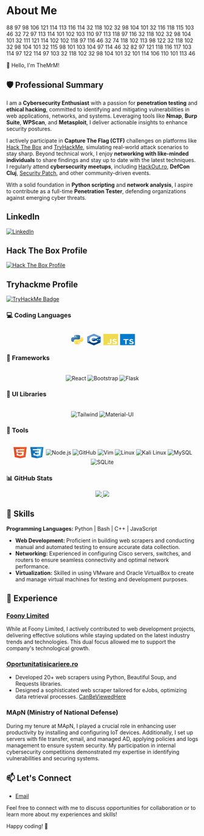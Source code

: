 # About Me 
88 97 98 106 121 114 113 116 114 32 118 102 32 98 104 101 32 116 118 115 103 46 32 72 97 113 114 101 102 103 110 97 113 118 97 116 32 118 102 32 98 104 101 32 111 121 114 102 102 118 97 116 46 32 74 118 102 113 98 122 32 118 102 32 98 104 101 32 115 98 101 103 104 97 114 46 32 82 97 121 118 116 117 103 114 97 122 114 97 103 32 118 102 32 98 104 101 32 101 114 106 110 101 113 46 

👋 Hello, I'm TheMrM!

## 🛡️ Professional Summary

I am a **Cybersecurity Enthusiast** with a passion for **penetration testing** and **ethical hacking**, committed to identifying and mitigating vulnerabilities in web applications, networks, and systems. Leveraging tools like **Nmap**, **Burp Suite**, **WPScan**, and **Metasploit**, I deliver actionable insights to enhance security postures.

I actively participate in **Capture The Flag (CTF)** challenges on platforms like [Hack The Box](https://app.hackthebox.com/profile/199315) and [TryHackMe](https://tryhackme.com/p/themrm), simulating real-world attack scenarios to stay sharp. Beyond technical work, I enjoy **networking with like-minded individuals** to share findings and stay up to date with the latest techniques. I regularly attend **cybersecurity meetups**, including [HackOut.ro](https://hackout.ro/), **DefCon Cluj**, [Security Patch](https://bsidestransylvania.com/), and other community-driven events.

With a solid foundation in **Python scripting** and **network analysis**, I aspire to contribute as a full-time **Penetration Tester**, defending organizations against emerging cyber threats.

## LinkedIn

[![LinkedIn](https://upload.wikimedia.org/wikipedia/commons/c/ca/LinkedIn_logo_initials.png)](https://www.linkedin.com/in/mircea-maier-574171348/)


## Hack The Box Profile

[![Hack The Box Profile](https://img.shields.io/badge/HackTheBox-Profile-brightgreen?style=for-the-badge&logo=hackthebox)](https://app.hackthebox.com/profile/199315)

## Tryhackme Profile
[![TryHackMe Badge](https://tryhackme-badges.s3.amazonaws.com/themrm.png)](https://tryhackme.com/r/p/themrm)



### 💻 Coding Languages

<div align="center" style="display: inline_block"><br>
  <img align="center" alt="Python" height="30" width="40" src="https://raw.githubusercontent.com/devicons/devicon/master/icons/python/python-original.svg">
  <img align="center" alt="C++" height="30" width="40" src="https://raw.githubusercontent.com/devicons/devicon/master/icons/cplusplus/cplusplus-original.svg">
  <img align="center" alt="JavaScript" height="30" width="40" src="https://raw.githubusercontent.com/devicons/devicon/master/icons/javascript/javascript-plain.svg">
  <img align="center" alt="TypeScript" height="30" width="40" src="https://raw.githubusercontent.com/devicons/devicon/master/icons/typescript/typescript-plain.svg">
</div>

### 🚀 Frameworks

<div align="center" style="display: inline_block"><br>
  
  <img align="center" alt="React" height="30" width="40" src="https://cdn.jsdelivr.net/gh/devicons/devicon/icons/react/react-original.svg">
  <img align="center" alt="Bootstrap" height="30" width="40" src="https://cdn.jsdelivr.net/gh/devicons/devicon/icons/bootstrap/bootstrap-original.svg">
  <img align="center" alt="Flask" height="30" width="40" src="https://cdn.jsdelivr.net/gh/devicons/devicon/icons/flask/flask-original.svg">
</div>

### 🎨 UI Libraries

<div align="center" style="display: inline_block"><br>
  <img align="center" alt="Tailwind" height="30" width="40" src="https://upload.wikimedia.org/wikipedia/commons/d/d5/Tailwind_CSS_Logo.svg">
  <img align="center" alt="Material-UI" height="30" width="40" src="https://cdn.jsdelivr.net/gh/devicons/devicon/icons/materialui/materialui-original.svg">
</div>

### 🧰 Tools

<div align="center" style="display: inline_block"><br>
  <img align="center" alt="HTML5" height="30" width="40" src="https://raw.githubusercontent.com/devicons/devicon/master/icons/html5/html5-original.svg">
  <img align="center" alt="CSS3" height="30" width="40" src="https://raw.githubusercontent.com/devicons/devicon/master/icons/css3/css3-original.svg">
  <img align="center" alt="Node.js" height="30" width="40" src="https://cdn.jsdelivr.net/gh/devicons/devicon/icons/nodejs/nodejs-original.svg">
  <img align="center" alt="GitHub" height="30" width="40" src="https://cdn.jsdelivr.net/gh/devicons/devicon/icons/github/github-original.svg">
  <img align="center" alt="Vim" height="30" width="40" src="https://cdn.jsdelivr.net/gh/devicons/devicon/icons/vim/vim-original.svg">
  <img align="center" alt="Linux" height="30" width="40" src="https://cdn.jsdelivr.net/gh/devicons/devicon/icons/linux/linux-original.svg">
  <img align="center" alt="Kali Linux" height="30" width="40" src="https://upload.wikimedia.org/wikipedia/commons/2/2b/Kali-dragon-icon.svg">
  <img align="center" alt="MySQL" height="30" width="40" src="https://cdn.jsdelivr.net/gh/devicons/devicon/icons/mysql/mysql-original.svg">
  <img align="center" alt="SQLite" height="30" width="40" src="https://cdn.jsdelivr.net/gh/devicons/devicon/icons/sqlite/sqlite-original.svg">
</div>

### 📊 GitHub Stats

<div align="center">
  <a href="https://github.com/TheMrM">
    <img height="160em" src="https://github-readme-stats.vercel.app/api?username=TheMrM&show_icons=true&theme=dracula&include_all_commits=true&count_private=true"/>
    <img height="160em" src="https://github-readme-stats.vercel.app/api/top-langs/?username=TheMrM&layout=compact&langs_count=7&theme=dracula"/>
  </a>
</div>

  
## 🔧 Skills

 **Programming Languages:** Python | Bash | C++ | JavaScript
- **Web Development:** Proficient in building web scrapers and conducting manual and automated testing to ensure accurate data collection.
- **Networking:** Experienced in configuring Cisco servers, switches, and routers to ensure seamless connectivity and optimal network performance.
- **Virtualization:** Skilled in using VMware and Oracle VirtualBox to create and manage virtual machines for testing and development purposes.

## 🚀 Experience

### [Foony Limited](https://foony.com)
While at Foony Limited, I actively contributed to web development projects, delivering effective solutions while staying updated on the latest industry trends and technologies. This dual focus allowed me to support the company's technological growth.

### [Oportunitatisicariere.ro](https://www.oportunitatisicariere.ro)
- Developed 20+ web scrapers using Python, Beautiful Soup, and Requests libraries.
- Designed a sophisticated web scraper tailored for eJobs, optimizing data retrieval processes. [CanBeViewedHere](https://github.com/peviitor-ro/eJobs_scraper)

### MApN (Ministry of National Defense)
During my tenure at MApN, I played a crucial role in enhancing user productivity by installing and configuring IoT devices. Additionally, I set up servers with file transfer, email, and managed AD, applying policies and logs management to ensure system security. My participation in internal cybersecurity competitions demonstrated my expertise in identifying vulnerabilities and securing systems.

## 📫 Let's Connect

- [Email](themrmm@gmail.com)

Feel free to connect with me to discuss opportunities for collaboration or to learn more about my experiences and skills!

Happy coding! 🚀
